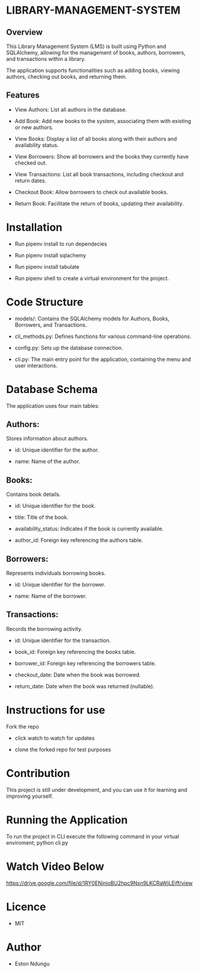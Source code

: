 # LIBRARY-MANAGEMENT-SYSTEM

## Overview

This Library Management System (LMS) is built using Python and SQLAlchemy, allowing for the management of books, authors, borrowers, and transactions within a library. 

The application supports functionalities such as adding books, viewing authors, checking out books, and returning them.

## Features

- View Authors: List all authors in the database.

- Add Book: Add new books to the system, associating them with existing or new authors.

- View Books: Display a list of all books along with their authors and availability status.

- View Borrowers: Show all borrowers and the books they currently have checked out.

- View Transactions: List all book transactions, including checkout and return dates.

- Checkout Book: Allow borrowers to check out available books.

- Return Book: Facilitate the return of books, updating their availability.

# Installation
- Run pipenv install to run dependecies

- Run pipenv install sqlachemy 

- Run pipenv install tabulate

- Run pipenv shell to create a virtual environment for the project.

# Code Structure

- models/: Contains the SQLAlchemy models for Authors, Books, Borrowers, and Transactions.

- cli_methods.py: Defines functions for various command-line operations.

- config.py: Sets up the database connection.

- cli.py: The main entry point for the application, containing the menu and user interactions.

# Database Schema
The application uses four main tables:

## Authors: 
Stores information about authors.

- id: Unique identifier for the author.

- name: Name of the author.

## Books:
 Contains book details.

- id: Unique identifier for the book.

- title: Title of the book.

- availability_status: Indicates if the book is currently available.

- author_id: Foreign key referencing the authors table.

## Borrowers: 

Represents individuals borrowing books.

- id: Unique identifier for the borrower.

- name: Name of the borrower.

## Transactions: 
Records the borrowing activity.

- id: Unique identifier for the transaction.

- book_id: Foreign key referencing the books table.

- borrower_id: Foreign key referencing the borrowers table.

- checkout_date: Date when the book was borrowed.

- return_date: Date when the book was returned (nullable).

# Instructions for use
 Fork the repo
- click watch to watch for updates

- clone the forked repo for test purposes

# Contribution

 This project is still under development, and you can use it for learning and improving yourself.

# Running the Application

To run the project in CLI  execute the following command in your virtual enviroment; python cli.py

# Watch Video Below

https://drive.google.com/file/d/1RY0ENjnioBU2hpc9Nsn9LKCRaWjLEiff/view


# Licence

- MIT

# Author

- Eston Ndungu


